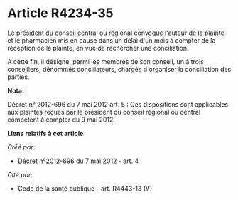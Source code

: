 # Article R4234-35

Le  président du conseil central ou régional convoque l'auteur de la  plainte et le pharmacien mis en cause dans un délai
d'un mois à compter  de la réception de la plainte, en vue de rechercher une conciliation. 

A cette fin, il désigne, parmi les membres de son conseil, un à trois  conseillers, dénommés conciliateurs, chargés
d'organiser la conciliation  des parties.

**Nota:**

Décret n° 2012-696 du 7 mai 2012 art. 5 : Ces dispositions sont applicables aux plaintes reçues par le président du conseil
régional ou central compétent à compter du 9 mai 2012.

**Liens relatifs à cet article**

_Créé par_:

  - Décret n°2012-696 du 7 mai 2012 - art. 4

_Cité par_:

  - Code de la santé publique - art. R4443-13 (V)

